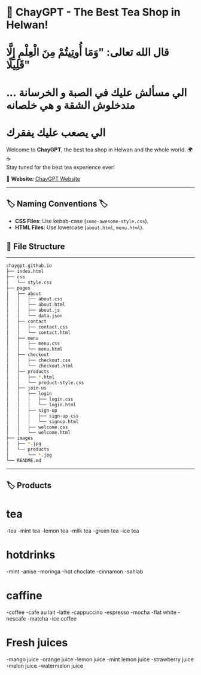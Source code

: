 # 🏡 ChayGPT - The Best Tea Shop in Helwan! 
# قال الله تعالى: "وَمَا أُوتِيتُمْ مِنَ الْعِلْمِ إِلَّا قَلِيلًا"
# الي مسألش عليك في الصبة و الخرسانة ... متدخلوش الشقة و هي خلصانه
# الي يصعب عليك يفقرك



Welcome to **ChayGPT**, the best tea shop in Helwan and the whole world. 🌍☕  
Stay tuned for the best tea experience ever!  

📌 **Website:** [ChayGPT Website](https://adham-khairy.github.io/chaygpt.github.io/)  

---
## 🏷️ Naming Conventions 🏷️  
- **CSS Files**: Use kebab-case (`some-awesome-style.css`).  
- **HTML Files**: Use lowercase (`about.html`, `menu.html`).  
## 📂 File Structure  
---
```bash
chaygpt.github.io
├── index.html
├── css
│   └── style.css
├── pages
│   ├── about
│   │   ├── about.css
│   │   ├── about.html
│   │   ├── about.js
│   │   └── data.json
│   ├── contact
│   │   ├── contact.css
│   │   └── contact.html
│   ├── menu
│   │   ├── menu.css
│   │   └── menu.html
│   ├── checkout
│   │   ├── checkout.css
│   │   └── checkout.html
│   │── products
│   │   ├── *.html
│   │   └── product-style.css
│   ├── join-us
│   │   ├── login
│   │   │   ├── login.css
│   │   │   └── login.html
│   │   ├── sign-up
│   │   │   ├── sign-up.css
│   │   │   └── signup.html
│   │   ├── welcome.css
│   │   └── welcome.html
├── images
│   ├── *.jpg
│   └── products
│       └── *.jpg
└── README.md
```
---
## 🏷️ Products
# tea
-tea
-mint tea
-lemon tea
-milk tea
-green tea
-ice tea

# hotdrinks
-mint
-anise
-moringa
-hot choclate
-cinnamon
-sahlab

# caffine
-coffee
-cafe au lait
-latte
-cappuccino
-espresso
-mocha
-flat white
-nescafe
-matcha
-ice coffee

# Fresh juices
 -mango juice
 -orange juice
 -lemon juice
 -mint lemon juice
 -strawberry juice
 -melon juice
 -watermelon juice
 
 
 

